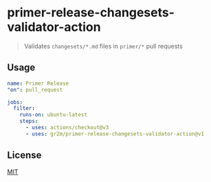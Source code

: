 # primer-release-changesets-validator-action

> Validates `changesets/*.md` files in `primer/*` pull requests

## Usage

```yaml
name: Primer Release
"on": pull_request

jobs:
  filter:
    runs-on: ubuntu-latest
    steps:
      - uses: actions/checkout@v3
      - uses: gr2m/primer-release-changesets-validator-action@v1
```

## License

[MIT](LICENSE)
